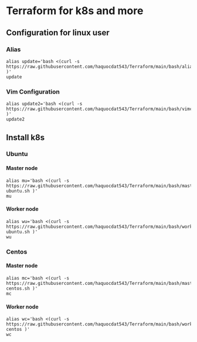 # Terraform for k8s and more

## Configuration for linux user

### Alias
```
alias update='bash <(curl -s https://raw.githubusercontent.com/haquocdat543/Terraform/main/bash/alias.sh )'
update
```
### Vim Configuration 
```
alias update2='bash <(curl -s https://raw.githubusercontent.com/haquocdat543/Terraform/main/bash/vimconfig.sh )'
update2
```
## Install k8s

### Ubuntu

#### Master node
```
alias mu='bash <(curl -s https://raw.githubusercontent.com/haquocdat543/Terraform/main/bash/master-ubuntu.sh )'
mu
```
#### Worker node
```
alias wu='bash <(curl -s https://raw.githubusercontent.com/haquocdat543/Terraform/main/bash/worker-ubuntu.sh )'
wu
```
### Centos
#### Master node
```
alias mc='bash <(curl -s https://raw.githubusercontent.com/haquocdat543/Terraform/main/bash/master-centos.sh )'
mc
```
#### Worker node
```
alias wc='bash <(curl -s https://raw.githubusercontent.com/haquocdat543/Terraform/main/bash/worker-centos )'
wc
```
